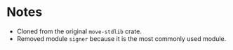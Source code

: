 # Notes

- Cloned from the original `move-stdlib` crate.
- Removed module `signer` because it is the most commonly used module.
